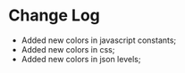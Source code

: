 # Change Log

* Added new colors in javascript constants;
* Added new colors in css;
* Added new colors in json levels;